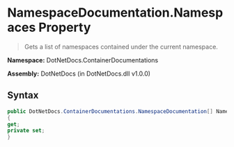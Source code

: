 # NamespaceDocumentation.Namespaces Property
> Gets a list of namespaces contained under the current namespace.

**Namespace:** DotNetDocs.ContainerDocumentations

**Assembly:** DotNetDocs (in DotNetDocs.dll v1.0.0)
## Syntax
```csharp
public DotNetDocs.ContainerDocumentations.NamespaceDocumentation[] Namespaces
{
get;
private set;
}
```
